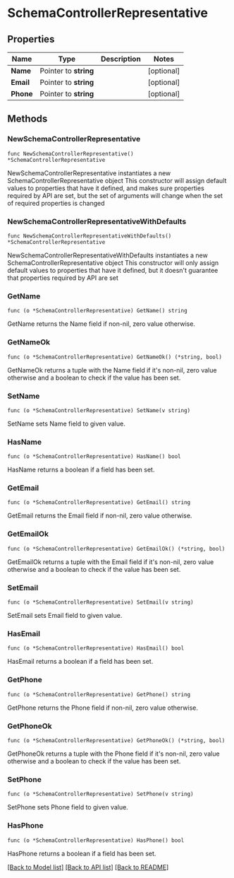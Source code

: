 # SchemaControllerRepresentative

## Properties

Name | Type | Description | Notes
------------ | ------------- | ------------- | -------------
**Name** | Pointer to **string** |  | [optional] 
**Email** | Pointer to **string** |  | [optional] 
**Phone** | Pointer to **string** |  | [optional] 

## Methods

### NewSchemaControllerRepresentative

`func NewSchemaControllerRepresentative() *SchemaControllerRepresentative`

NewSchemaControllerRepresentative instantiates a new SchemaControllerRepresentative object
This constructor will assign default values to properties that have it defined,
and makes sure properties required by API are set, but the set of arguments
will change when the set of required properties is changed

### NewSchemaControllerRepresentativeWithDefaults

`func NewSchemaControllerRepresentativeWithDefaults() *SchemaControllerRepresentative`

NewSchemaControllerRepresentativeWithDefaults instantiates a new SchemaControllerRepresentative object
This constructor will only assign default values to properties that have it defined,
but it doesn't guarantee that properties required by API are set

### GetName

`func (o *SchemaControllerRepresentative) GetName() string`

GetName returns the Name field if non-nil, zero value otherwise.

### GetNameOk

`func (o *SchemaControllerRepresentative) GetNameOk() (*string, bool)`

GetNameOk returns a tuple with the Name field if it's non-nil, zero value otherwise
and a boolean to check if the value has been set.

### SetName

`func (o *SchemaControllerRepresentative) SetName(v string)`

SetName sets Name field to given value.

### HasName

`func (o *SchemaControllerRepresentative) HasName() bool`

HasName returns a boolean if a field has been set.

### GetEmail

`func (o *SchemaControllerRepresentative) GetEmail() string`

GetEmail returns the Email field if non-nil, zero value otherwise.

### GetEmailOk

`func (o *SchemaControllerRepresentative) GetEmailOk() (*string, bool)`

GetEmailOk returns a tuple with the Email field if it's non-nil, zero value otherwise
and a boolean to check if the value has been set.

### SetEmail

`func (o *SchemaControllerRepresentative) SetEmail(v string)`

SetEmail sets Email field to given value.

### HasEmail

`func (o *SchemaControllerRepresentative) HasEmail() bool`

HasEmail returns a boolean if a field has been set.

### GetPhone

`func (o *SchemaControllerRepresentative) GetPhone() string`

GetPhone returns the Phone field if non-nil, zero value otherwise.

### GetPhoneOk

`func (o *SchemaControllerRepresentative) GetPhoneOk() (*string, bool)`

GetPhoneOk returns a tuple with the Phone field if it's non-nil, zero value otherwise
and a boolean to check if the value has been set.

### SetPhone

`func (o *SchemaControllerRepresentative) SetPhone(v string)`

SetPhone sets Phone field to given value.

### HasPhone

`func (o *SchemaControllerRepresentative) HasPhone() bool`

HasPhone returns a boolean if a field has been set.


[[Back to Model list]](../README.md#documentation-for-models) [[Back to API list]](../README.md#documentation-for-api-endpoints) [[Back to README]](../README.md)


